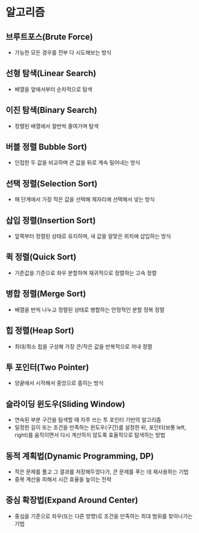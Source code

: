 # 알고리즘

## 브루트포스(Brute Force) 

- 가능한 모든 경우를 전부 다 시도해보는 방식

## 선형 탐색(Linear Search)

- 배열을 앞에서부터 순차적으로 탐색

## 이진 탐색(Binary Search)

- 정렬된 배열에서 절반씩 줄여가며 탐색

## 버블 정렬 Bubble Sort)

- 인접한 두 값을 비교하며 큰 값을 뒤로 계속 밀어내는 방식

## 선택 정렬(Selection Sort)

- 매 단계에서 가장 작은 값을 선택해 제자리에 선택해서 넣는 방식

## 삽입 정렬(Insertion Sort)

- 앞쪽부터 정렬된 상태로 유지하며, 새 값을 알맞은 위치에 삽입하는 방식

## 퀵 정렬(Quick Sort)

- 기준값을 기준으로 좌우 분할하며 재귀적으로 정렬하는 고속 정렬

## 병합 정렬(Merge Sort)

- 배열을 반씩 나누고 정렬된 상태로 병합하는 안정적인 분할 정복 정렬

## 힙 정렬(Heap Sort)

- 최대/최소 힙을 구성해 가장 큰/작은 값을 반복적으로 꺼내 정렬

## 투 포인터(Two Pointer)

- 양끝에서 시작해서 중앙으로 좁히는 방식

## 슬라이딩 윈도우(Sliding Window)

- 연속된 부분 구간을 탐색할 때 자주 쓰는 투 포인터 기반의 알고리즘
- 일정한 길이 또는 조건을 만족하는 윈도우(구간)를 설정한 뒤, 포인터(보통 left, right)를 움직이면서 다시 계산하지 않도록 효율적으로 탐색하는 방법

## 동적 계획법(Dynamic Programming, DP)

- 작은 문제를 풀고 그 결과를 저장해두었다가, 큰 문제를 푸는 데 재사용하는 기법
- 중복 계산을 피해서 시간 효율을 높이는 전략

## 중심 확장법(Expand Around Center)

- 중심을 기준으로 좌우(또는 다른 방향)로 조건을 만족하는 최대 범위를 찾아나가는 기법
